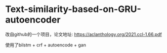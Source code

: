 # Text-similarity-based-on-GRU-autoencoder

改自github的一个项目，论文地址: https://aclanthology.org/2021.ccl-1.66.pdf

使用了bilstm + crf + autoencode + gan
